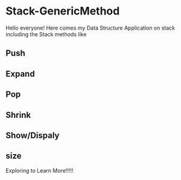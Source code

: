 # Stack-GenericMethod
Hello everyone!
Here comes my Data Structure Application on stack including the Stack methods like
   ## Push
   ## Expand
   ## Pop
   ## Shrink
   ## Show/Dispaly
   ## size

   Exploring to Learn More!!!!!
